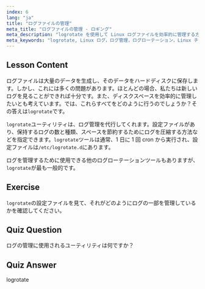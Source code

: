 ```yaml
---
index: 6
lang: "ja"
title: "ログファイルの管理"
meta_title: "ログファイルの管理 - ロギング"
meta_description: "logrotate を使用して Linux ログファイルを効率的に管理する方法を学びます。ログのローテーション、圧縮、設定について学び、ディスクスペースを節約しましょう。今日から学習を始めましょう！"
meta_keywords: "logrotate, Linux ログ，ログ管理，ログローテーション，Linux チュートリアル，初心者，ガイド，ディスクスペース"
---
```


## Lesson Content

ログファイルは大量のデータを生成し、そのデータをハードディスクに保存します。しかし、これには多くの問題があります。ほとんどの場合、私たちは新しいログを見ることができれば十分です。また、ディスクスペースを効率的に管理したいとも考えています。では、これらすべてをどのように行うのでしょうか？その答えは`logrotate`です。

`logrotate`ユーティリティは、ログ管理を代行してくれます。設定ファイルがあり、保持するログの数と種類、スペースを節約するためにログを圧縮する方法などを指定できます。`logrotate`ツールは通常、1 日に 1 回 cron から実行され、設定ファイルは`/etc/logrotate.d`にあります。

ログを管理するために使用できる他のログローテーションツールもありますが、`logrotate`が最も一般的です。

## Exercise

`logrotate`の設定ファイルを見て、それがどのようにログの一部を管理しているかを確認してください。

## Quiz Question

ログの管理に使用されるユーティリティは何ですか？

## Quiz Answer

logrotate
